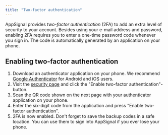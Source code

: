 ```yaml
---
title: "Two-factor authentication"
---
```


AppSignal provides *two-factor authentication* (2FA) to add an extra level of security to your account. Besides using your e-mail address and password, enabling 2FA requires you to enter a one-time password code whenever you sign in. The code is automatically generated by an application on your phone.

## Enabling two-factor authentication

1. Download an authenticator application on your phone. We recommend [Google Authenticator](https://support.google.com/accounts/answer/1066447?hl=en) for Android and iOS users.
2. Visit the [security page](https://appsignal.com/users/security) and click the "Enable two-factor authentication"-button. 
3. Scan the QR code shown on the next page with your authenticator application on your phone.
4. Enter the six-digit code from the application and press "Enable two-factor authentication".
5. 2FA is now enabled. Don't forget to save the backup codes in a safe location. You can use them to sign into AppSignal if you ever lose your phone.
